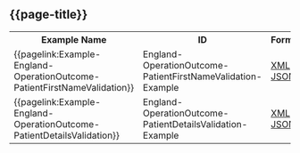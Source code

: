 ## {{page-title}}


<table class="regular assets">
<tr>
<th>Example Name</th>
<th>ID</th>
<th>Format</th>
</tr>

<tr>
<td>{{pagelink:Example-England-OperationOutcome-PatientFirstNameValidation}}</td>
<td>England-OperationOutcome-PatientFirstNameValidation-Example</td>
<td><a href="https://simplifier.net/NHS-England-Implementation-Guide/England-OperationOutcome-PatientFirstNameValidation-Example/~xml" target="_blank">XML</a>  <a href="https://simplifier.net/NHS-England-Implementation-Guide/England-OperationOutcome-PatientFirstNameValidation-Example/~json" target="_blank">JSON</a></td>
</tr>

<tr>
<td>{{pagelink:Example-England-OperationOutcome-PatientDetailsValidation}}</td>
<td>England-OperationOutcome-PatientDetailsValidation-Example</td>
<td><a href="https://simplifier.net/NHS-England-Implementation-Guide/England-OperationOutcome-PatientDetailsValidation-Example/~xml" target="_blank" >XML</a>  <a href="https://simplifier.net/NHS-England-Implementation-Guide/England-OperationOutcome-PatientDetailsValidation-Example/~json" target="_blank">JSON</a></td>
</tr>

</table>
